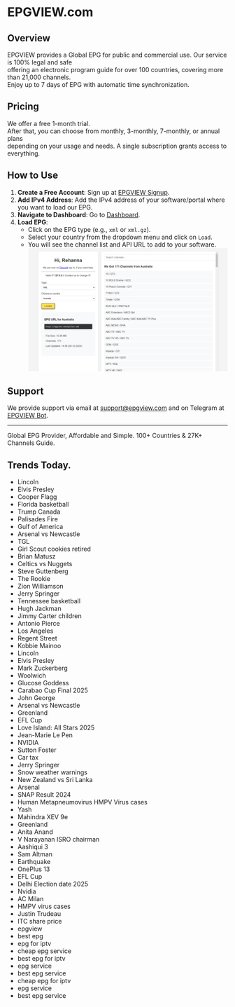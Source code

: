 # EPGVIEW.com



## Overview
EPGVIEW provides a Global EPG for public and commercial use. Our service is 100% legal and safe\
offering an electronic program guide for over 100 countries, covering more than 21,000 channels.\
Enjoy up to 7 days of EPG with automatic time synchronization.

## Pricing
We offer a free 1-month trial. \
After that, you can choose from monthly, 3-monthly, 7-monthly, or annual plans \
depending on your usage and needs. A single subscription grants access to everything.

## How to Use
1. **Create a Free Account**: Sign up at [EPGVIEW Signup](https://epgview.com/signup.php).
2. **Add IPv4 Address**: Add the IPv4 address of your software/portal where you want to load our EPG.
3. **Navigate to Dashboard**: Go to [Dashboard](https://epgview.com/dashboard.php).
4. **Load EPG**:
   - Click on the EPG type (e.g., `xml` or `xml.gz`).
   - Select your country from the dropdown menu and click on `Load`.
   - You will see the channel list and API URL to add to your software.
![EPGVIEW](img/dashboard.png)
## Support
We provide support via email at [support@epgview.com](mailto:support@epgview.com) and on Telegram at [EPGVIEW Bot](https://t.me/epgview_bot).

---

Global EPG Provider, Affordable and Simple. 100+ Countries & 27K+ Channels Guide.

## Trends Today.

- Lincoln
- Elvis Presley
- Cooper Flagg
- Florida basketball
- Trump Canada
- Palisades Fire
- Gulf of America
- Arsenal vs Newcastle
- TGL
- Girl Scout cookies retired
- Brian Matusz
- Celtics vs Nuggets
- Steve Guttenberg
- The Rookie
- Zion Williamson
- Jerry Springer
- Tennessee basketball
- Hugh Jackman
- Jimmy Carter children
- Antonio Pierce
- Los Angeles
- Regent Street
- Kobbie Mainoo
- Lincoln
- Elvis Presley
- Mark Zuckerberg
- Woolwich
- Glucose Goddess
- Carabao Cup Final 2025
- John George
- Arsenal vs Newcastle
- Greenland
- EFL Cup
- Love Island: All Stars 2025
- Jean-Marie Le Pen
- NVIDIA
- Sutton Foster
- Car tax
- Jerry Springer
- Snow weather warnings
- New Zealand vs Sri Lanka
- Arsenal
- SNAP Result 2024
- Human Metapneumovirus HMPV Virus cases
- Yash
- Mahindra XEV 9e
- Greenland
- Anita Anand
- V Narayanan ISRO chairman
- Aashiqui 3
- Sam Altman
- Earthquake
- OnePlus 13
- EFL Cup
- Delhi Election date 2025
- Nvidia
- AC Milan
- HMPV virus cases
- Justin Trudeau
- ITC share price
- epgview
- best epg
- epg for iptv
- cheap epg service
- best epg for iptv
- epg service
- best epg service
- cheap epg for iptv
- epg service
- best epg service
